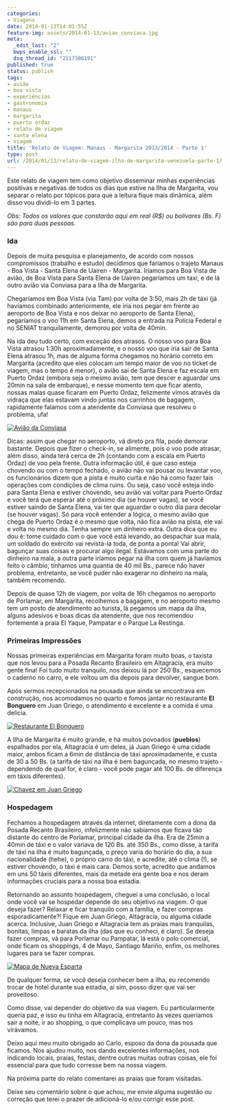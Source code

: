 ```yaml
---
categories:
- Viagens
date: 2014-01-13T14:01:55Z
feature-img: assets/2014-01-13/aviao_conviasa.jpg
meta:
  _edit_last: "2"
  bwps_enable_ssl: ""
  dsq_thread_id: "2117386191"
published: true
status: publish
tags:
- avião
- boa vista
- experiências
- gastronomia
- manaus
- margarita
- puerto ordaz
- relato de viagem
- santa elena
- viagem
title: 'Relato de Viagem: Manaus - Margarita 2013/2014 - Parte 1'
type: post
url: /2014/01/13/relato-de-viagem-ilha-de-margarita-venezuela-parte-1/
---
```


Este relato de viagem tem como objetivo disseminar minhas experiências positivas e negativas de todos os dias que estive na Ilha de Margarita, vou separar o relato por tópicos para que a leitura fique mais dinâmica, além disso vou dividi-lo em 3 partes.

*Obs: Todos os valores que constarão aqui em real (R$) ou bolívares (Bs. F) são para duas pessoas.*

### Ida
Depois de muita pesquisa e planejamento, de acordo com nossos compromissos (trabalho e estudo) decidimos que faríamos o trajeto Manaus - Boa Vista - Santa Elena de Uairen - Margarita. Iríamos para Boa Vista de avião, de Boa Vista para Santa Elena de Uairen pegaríamos um taxi, e de lá outro avião via Conviasa para a Ilha de Margarita.

Chegaríamos em Boa Vista (via Tam) por volta de 3:50, mais 2h de táxi (já havíamos combinado anteriormente, ele iria nos pegar em frente ao aeroporto de Boa Vista e nos deixar no aeroporto de Santa Elena), pegaríamos o voo 11h em Santa Elena, demos a entrada na Polícia Federal e no SENIAT tranquilamente, demorou por volta de 40min.

Na ida deu tudo certo, com exceção dos atrasos. O nosso voo para Boa Vista atrasou 1:30h aproximadamente, e o nosso voo que iria sair de Santa Elena atrasou 1h, mas de alguma forma chegamos no horário correto em Margarita (acredito que eles colocam um tempo maior de voo no ticket de viagem, mas o tempo é menor), o avião sai de Santa Elena e faz escala em Puerto Ordaz (embora seja o mesmo avião, tem que descer e aguardar uns 20min na sala de embarque), e nesse momento tem que ficar atento, nossas malas quase ficaram em Puerto Ordaz, felizmente vimos através da vidraça que elas estavam vindo juntas nos carrinhos de bagagem, rapidamente falamos com a atendente da Conviasa que resolveu o problema, ufa!

[![Avião da Conviasa]({{site.url}}/assets/2014-01-13/aviao_conviasa.jpg)]({{site.url}}/assets/2014-01-13/aviao_conviasa.jpg)

Dicas: assim que chegar no aeroporto, vá direto pra fila, pode demorar bastante. Depois que fizer o check-in, se alimente, pois o voo pode atrasar, além disso, ainda terá cerca de 2h (contando com a escala em Puerto Ordaz) de voo pela frente. Outra informação útil, é que caso esteja chovendo ou com o tempo fechado, o avião não vai pousar ou levantar voo, os funcionários dizem que a pista é muito curta e não há como fazer tais operações com condições de clima ruins. Ou seja, caso você esteja indo para Santa Elena e estiver chovendo, seu avião vai voltar para Puerto Ordaz e você terá que esperar até o próximo dia (se houver vagas), se você estiver saindo de Santa Elena, vai ter que aguardar o outro dia para decolar (se houver vagas). Só para você entender a lógica, o mesmo avião que chega de Puerto Ordaz é o mesmo que volta, não fica avião na pista, ele vai e volta no mesmo dia. Tenha sempre um dinheiro extra. Outra dica que eu dou é: tome cuidado com o que você está levando, ao despachar sua mala, um soldado do exército vai revistá-la toda, de ponta a ponta! Vai abrir, bagunçar suas coisas e procurar algo ilegal. Estávamos com uma parte do dinheiro na mala, a outra parte iríamos pegar na ilha com quem já havíamos feito o câmbio, tínhamos uma quantia de 40 mil Bs., parece não haver problema, entretanto, se você puder não exagerar no dinheiro na mala, também recomendo.

Depois de quase 12h de viagem, por volta de 16h chegamos no aeroporto de Porlamar, em Margarita, recolhemos a bagagem, e no aeroporto mesmo tem um posto de atendimento ao turista, lá pegamos um mapa da ilha, alguns adesivos e boas dicas da atendente, que nos recomendou fortemente a praia El Yaque, Pampatar e o Parque La Restinga.

### Primeiras Impressões
Nossas primeiras experiências em Margarita foram muito boas, o taxista que nos levou para a Posada Recanto Brasileiro em Altagracía, era muito gente fina! Foi tudo muito tranquilo, nos deixou lá por 250 Bs., esquecemos o caderno no carro, e ele voltou um dia depois para devolver, sangue bom.

Após sermos recepcionados na pousada que ainda se encontrava em construção, nos acomodamos no quarto e fomos jantar no restaurante **El Bonguero** em Juan Griego, o atendimento é excelente e a comida é uma delícia.

[![Restaurante El Bonguero]({{site.url}}/assets/2014-01-13/foto_el_bongueron.jpg)]({{site.url}}/assets/2014-01-13/foto_el_bongueron.jpg)

A Ilha de Margarita é muito grande, e há muitos povoados (**pueblos**) espalhados por ela, Altagracía é um deles, já Juan Griego é uma cidade maior, ambos ficam a 6min de distância de táxi aproximadamente, e custa de 30 a 50 Bs. (a tarifa de táxi na ilha é bem bagunçada, no mesmo trajeto - dependendo de qual for, é claro - você pode pagar até 100 Bs. de diferença em táxis diferentes).

[![Chavez em Juan Griego]({{site.url}}/assets/2014-01-13/chavez_juan_griego.jpg)]({{site.url}}/assets/2014-01-13/chavez_juan_griego.jpg)

### Hospedagem

Fechamos a hospedagem através da internet, diretamente com a dona da Posada Recanto Brasileiro, infelizmente não sabíamos que ficava tão distante do centro de Porlamar, principal cidade da ilha. Era de 25min a 40min de táxi e o valor variava de 120 Bs. até 350 Bs., como disse, a tarifa de táxi na ilha é muito bagunçada, o preço varia do horário do dia, a sua nacionalidade (hehe), o próprio carro do táxi, e acredite, até o clima (!), se estiver chovendo, o táxi é mais cara. Demos sorte, acredito que andamos em uns 50 táxis diferentes, mais da metade era gente boa e nos deram informações cruciais para a nossa boa estadia.

Retornando ao assunto hospedagem, cheguei a uma conclusão, o local onde você vai se hospedar depende do seu objetivo na viagem. O que deseja fazer? Relaxar e ficar tranquilo com a família, e fazer compras esporadicamente?! Fique em Juan Griego, Altagracía, ou alguma cidade acerca. Inclusive, Juan Griego e Altagracía tem as praias mais tranquilas, bonitas, limpas e baratas da ilha (das que eu conheci, é claro). Se deseja fazer compras, vá para Porlamar ou Pampatar, lá está o polo comercial, onde ficam os shoppings, 4 de Mayo, Santiago Mariño, enfim, os melhores lugares para se fazer compras.

[![Mapa de Nueva Esparta]({{site.url}}/assets/2014-01-13/Nueva-Esparta-Mapa.jpg)]({{site.url}}/assets/2014-01-13/Nueva-Esparta-Mapa.jpg)

De qualquer forma, se você deseja conhecer bem a ilha, eu recomendo trocar de hotel durante sua estadia, aí sim, posso dizer que vai ser proveitoso.

Como disse, vai depender do objetivo da sua viagem. Eu particularmente queria paz, e isso eu tinha em Altagracía, entretanto às vezes queríamos sair a noite, ir ao shopping, o que complicava um pouco, mas nos virávamos.

Deixo aqui meu muito obrigado ao Carlo, esposo da dona da pousada que ficamos. Nos ajudou muito, nos dando excelentes informações, nos indicando locais, praias, festas, dentre outras muitas outras coisas, ele foi essencial para que tudo corresse bem na nossa viagem.

Na próxima parte do relato comentarei as praias que foram visitadas.

Deixe seu comentário sobre o que achou, me envie alguma sugestão ou correção que terei o prazer de adicioná-lo e/ou corrigir esse post.

